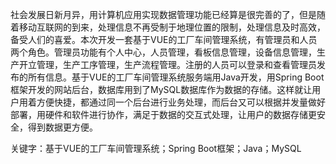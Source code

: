 
社会发展日新月异，用计算机应用实现数据管理功能已经算是很完善的了，但是随着移动互联网的到来，处理信息不再受制于地理位置的限制，处理信息及时高效，备受人们的喜爱。本次开发一套基于VUE的工厂车间管理系统，有管理员和人员两个角色。管理员功能有个人中心，人员管理，看板信息管理，设备信息管理，生产开立管理，生产工序管理，生产流程管理。注册的人员可以登录和查看管理员发布的所有信息。基于VUE的工厂车间管理系统服务端用Java开发，用Spring Boot框架开发的网站后台，数据库用到了MySQL数据库作为数据的存储。这样就让用户用着方便快捷，都通过同一个后台进行业务处理，而后台又可以根据并发量做好部署，用硬件和软件进行协作，满足于数据的交互式处理，让用户的数据存储更安全，得到数据更方便。

关键字：基于VUE的工厂车间管理系统；Spring Boot框架；Java；MySQL
